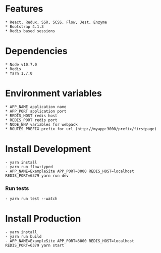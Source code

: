 # Features

```
* React, Redux, SSR, SCSS, Flow, Jest, Enzyme
* Bootstrap 4.1.3
* Redis based sessions
```

# Dependencies

```
* Node v10.7.0
* Redis
* Yarn 1.7.0
```

# Environment variables

```
* APP_NAME application name
* APP_PORT application port
* REDIS_HOST redis host
* REDIS_PORT redis port
* NODE_ENV variables for webpack
* ROUTES_PREFIX prefix for url (http://myapp:3000/prefix/firstpage)
```

# Install Development

```
- yarn install
- yarn run flow:typed
- APP_NAME=ExampleSite APP_PORT=3000 REDIS_HOST=localhost REDIS_PORT=6379 yarn run dev
```

### Run tests

```
- yarn run test --watch
```

# Install Production

```
- yarn install
- yarn run build
- APP_NAME=ExampleSite APP_PORT=3000 REDIS_HOST=localhost REDIS_PORT=6379 yarn start
```
